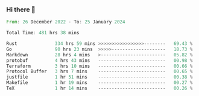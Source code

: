 ### Hi there 👋

<!--START_SECTION:waka-->

```rust
From: 26 December 2022 - To: 25 January 2024

Total Time: 481 hrs 38 mins

Rust              334 hrs 59 mins >>>>>>>>>>>>>>>>>--------   69.43 %
Go                90 hrs 23 mins  >>>>>--------------------   18.73 %
Markdown          28 hrs 4 mins   >------------------------   05.82 %
protobuf          4 hrs 43 mins   -------------------------   00.98 %
Terraform         3 hrs 10 mins   -------------------------   00.66 %
Protocol Buffer   3 hrs 7 mins    -------------------------   00.65 %
justfile          1 hr 51 mins    -------------------------   00.38 %
Makefile          1 hr 19 mins    -------------------------   00.27 %
TeX               1 hr 14 mins    -------------------------   00.26 %
```

<!--END_SECTION:waka-->

<!--
**crrow/crrow** is a ✨ _special_ ✨ repository because its `README.md` (this file) appears on your GitHub profile.

Here are some ideas to get you started:

- 🔭 I’m currently working on ...
- 🌱 I’m currently learning ...
- 👯 I’m looking to collaborate on ...
- 🤔 I’m looking for help with ...
- 💬 Ask me about ...
- 📫 How to reach me: ...
- 😄 Pronouns: ...
- ⚡ Fun fact: ...
-->
